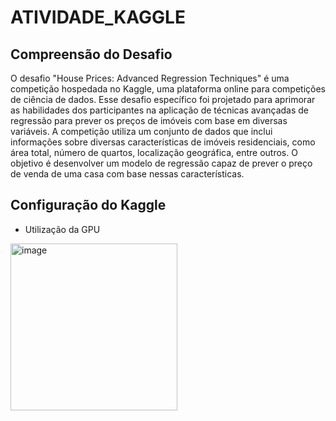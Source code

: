 # ATIVIDADE_KAGGLE
## Compreensão do Desafio
O desafio "House Prices: Advanced Regression Techniques" é uma competição hospedada no Kaggle, uma plataforma online para competições de ciência de dados. Esse desafio específico foi projetado para aprimorar as habilidades dos participantes na aplicação de técnicas avançadas de regressão para prever os preços de imóveis com base em diversas variáveis.
A competição utiliza um conjunto de dados que inclui informações sobre diversas características de imóveis residenciais, como área total, número de quartos, localização geográfica, entre outros. O objetivo é desenvolver um modelo de regressão capaz de prever o preço de venda de uma casa com base nessas características.
## Configuração do Kaggle
- Utilização da GPU
<img width="267" alt="image" src="https://github.com/RodrigoMMartins1/ATIVIDADE_KAGGLE/assets/99209230/f26d5be3-e188-4582-908c-f8e8f7b9de2e">
